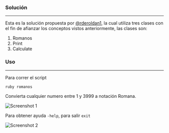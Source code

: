 ### Solución
--------------

Esta es la solución propuesta por [@rderoldan1](github.com/rderoldan1), la cual utiliza tres clases con el fin de
afianzar los conceptos vistos anteriormente, las clases son:

 1. Romanos
 2. Print
 3. Calculate


### Uso
--------
Para correr el script

    ruby romanos


Convierta cualquier numero entre 1 y 3999 a notación Romana.

![Screenshot 1](http://i.imgur.com/YIB3k.png)


Para obtener ayuda `-help`, para salir `exit`

![Screenshot 2](http://i.imgur.com/7chnM.png?1)



